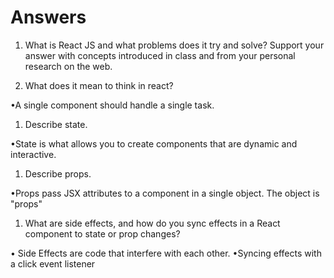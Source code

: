 # Answers

1. What is React JS and what problems does it try and solve? Support your answer with concepts introduced in class and from your personal research on the web.



1. What does it mean to think in react?

•A single component should handle a single task.

1. Describe state.

•State is what allows you to create components that are dynamic and interactive.

1. Describe props.

•Props pass JSX attributes to a component in a single object. The object is "props"

1. What are side effects, and how do you sync effects in a React component to state or prop changes?

• Side Effects are code that interfere with each other. 
•Syncing effects with a click event listener
